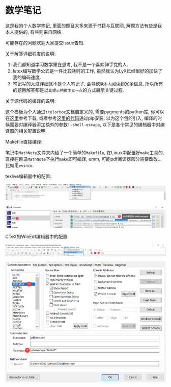 # 数学笔记

这是我的个人数学笔记, 里面的题目大多来源于书籍与互联网, 解题方法有些是我本人提供的, 有些则来自网络.

可能存在的问题欢迎大家提交issue告知.

关于解答详细程度的说明: 

1. 我们都知道学习数学重在思考, 我不是一个喜欢伸手党的人. 
2. latex编写数学公式是一件比较耗时的工作, 虽然我认为LyX已经很好的加快了我的编码速度.
3. 笔记写的太过详细就不是个人笔记了, 会导致`我本人`阅读到冗余信息, 所以所有的题目解答都是以`比提示稍微丰富一点`的方式展示关键过程.

关于源代码的编译的说明:

这个模板为个人通过`tcolorbox`文档自定义的, 需要pygments的python库, 你可以在[这里](http://pygments.org/languages/)参考下载, 或者参考[这里的代码](https://pypi.org/project/Pygments/)通过pip安装. 以为这个包的引入, 编译的时候需要对编译器添加额外的参数: `-shell-escape`, 以下是各个常见的编辑器中对编译器的相关配置说明.

Makefile直接编译:

笔记中`MathNote`文件夹内给了一个简单的`Makefile`, 在Linux中配置好`make`工具的, 直接在目录`MathNote`下执行`make`即可编译, emm, 可能pdf阅读器部分需要改改... 比如用`evince`.

texlive编辑器中的配置:

![image-20220301132502046](pic/README/image-20220301132502046.png)

![image-20220301133118803](pic/README/image-20220301133118803.png)

CTeX的WinEdt编辑器中的配置:

![image-20220301133223328](pic/README/image-20220301133223328.png)

![image-20220301133402537](pic/README/image-20220301133402537.png)

